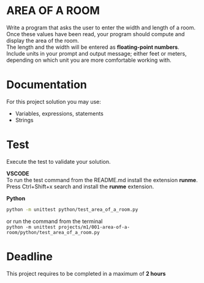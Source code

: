 # AREA OF A ROOM

Write a program that asks the user to enter the width and length of a room.  
Once these values have been read, your program should compute and display the area of the room.  
The length and the width will be entered as **floating-point numbers**.  
Include units in your prompt and output message; either feet or meters, depending on which
unit you are more comfortable working with.

# Documentation

For this project solution you may use:

- Variables, expressions, statements
- Strings

# Test
Execute the test to validate your solution.  

**VSCODE**   
To run the test command from the README.md install the extension **runme**. 
Press Ctrl+Shift+x search and install the **runme** extension. 


**Python**

```sh
python -m unittest python/test_area_of_a_room.py
```

or run the command from the terminal  
`python -m unittest projects/m1/001-area-of-a-room/python/test_area_of_a_room.py`

# Deadline

This project requires to be completed in a maximum of **2 hours**
